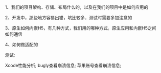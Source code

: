 1、我们的项目架构、存储、布局什么的，以及在我们的项目中是如何应用的

2、开发中，那些地方容易出错，坑比较多，测试时需要多加注意的

3、原生如何内嵌H5，有几种方式，我们用的哪种方式，原生应用和内嵌H5之间如何通信

4、如何做适配的





测试:

Xcode性能分析; bugly查看崩溃信息; 苹果账号查看崩溃信息; 






